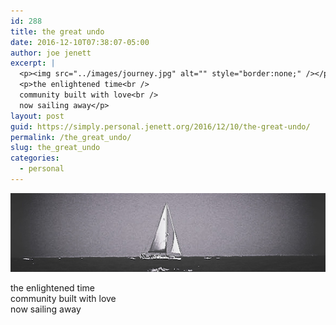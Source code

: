 ```yaml
---
id: 288
title: the great undo
date: 2016-12-10T07:38:07-05:00
author: joe jenett
excerpt: |
  <p><img src="../images/journey.jpg" alt="" style="border:none;" /></p>
  <p>the enlightened time<br />
  community built with love<br />
  now sailing away</p>
layout: post
guid: https://simply.personal.jenett.org/2016/12/10/the-great-undo/
permalink: /the_great_undo/
slug: the_great_undo
categories:
  - personal
---
```

<img src="../images/journey.jpg" alt="" style="border:none;" />

the enlightened time  
community built with love  
now sailing away